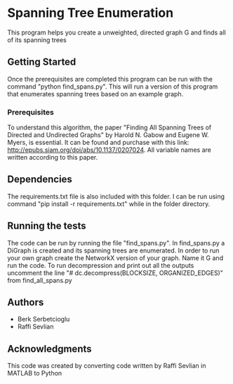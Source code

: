# Spanning Tree Enumeration

This program helps you create a unweighted, directed graph G and finds all of its spanning trees

## Getting Started

Once the prerequisites are completed this program can be run with the command "python find_spans.py". This will run a version of this program that enumerates spanning trees based on an example graph.

### Prerequisites

To understand this algorithm, the paper "Finding All Spanning Trees of Directed and Undirected Graphs" by Harold N. Gabow and Eugene W. Myers, is essential. It can be found and purchase with this link: http://epubs.siam.org/doi/abs/10.1137/0207024. All variable names are written according to this paper. 

## Dependencies

The requirements.txt file is also included with this folder. I can be run using command "pip install -r requirements.txt" while in the folder directory.

## Running the tests

The code can be run by running the file "find_spans.py". In find_spans.py a DiGraph is created and its spanning trees are enumerated. In order to run your own graph create the NetworkX version of your graph. Name it G and run the code. To run decompression and print out all the outputs uncomment the line "# dc.decompress(BLOCKSIZE, ORGANIZED_EDGES)" from find_all_spans.py

## Authors

* Berk Serbetcioglu
* Raffi Sevlian

## Acknowledgments

This code was created by converting code written by Raffi Sevlian in MATLAB to Python


